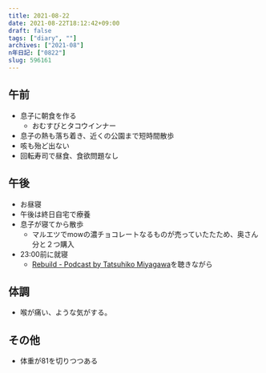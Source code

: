 ```yaml
---
title: 2021-08-22
date: 2021-08-22T18:12:42+09:00
draft: false
tags: ["diary", ""]
archives: ["2021-08"]
n年日記: ["0822"]
slug: 596161
---
```

## 午前
- 息子に朝食を作る
  - おむすびとタコウインナー
- 息子の熱も落ち着き、近くの公園まで短時間散歩
- 咳も殆ど出ない
- 回転寿司で昼食、食欲問題なし
## 午後
- お昼寝
- 午後は終日自宅で療養
- 息子が寝てから散歩
  - マルエツでmowの濃チョコレートなるものが売っていたたため、奥さん分と２つ購入
- 23:00前に就寝
  - [Rebuild - Podcast by Tatsuhiko Miyagawa](https://rebuild.fm/)を聴きながら
## 体調
- 喉が痛い、ような気がする。
## その他
- 体重が81を切りつつある
